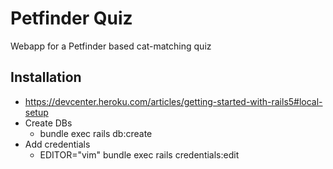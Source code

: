 # Petfinder Quiz
Webapp for a Petfinder based cat-matching quiz

## Installation
* https://devcenter.heroku.com/articles/getting-started-with-rails5#local-setup
* Create DBs
  - bundle exec rails db:create
* Add credentials
  - EDITOR="vim" bundle exec rails credentials:edit
